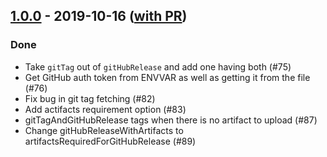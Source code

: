 ## [1.0.0](https://github.com/Kevin-Lee/sbt-devoops/issues?utf8=✓&q=is%3Aissue+is%3Aclosed+milestone%3Amilestone5) - 2019-10-16 ([with PR](https://github.com/Kevin-Lee/sbt-devoops/issues?utf8=✓&q=is%3Aclosed+milestone%3Amilestone5))

### Done
* Take `gitTag` out of `gitHubRelease` and add one having both (#75)
* Get GitHub auth token from ENVVAR as well as getting it from the file (#76)
* Fix bug in git tag fetching (#82)
* Add actifacts requirement option (#83)
* gitTagAndGitHubRelease tags when there is no artifact to upload (#87)
* Change gitHubReleaseWithArtifacts to artifactsRequiredForGitHubRelease (#89)
